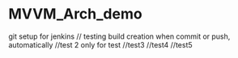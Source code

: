 # MVVM_Arch_demo
git setup for jenkins 
// testing build creation when commit or push, automatically 
//test 2 only for test
//test3
//test4
//test5
